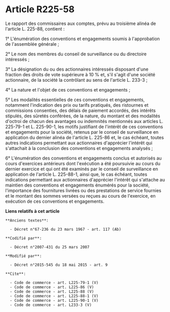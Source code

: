 # Article R225-58

Le rapport des commissaires aux comptes, prévu au troisième alinéa de l'article L. 225-88, contient : 

1° L'énumération des conventions et engagements soumis à l'approbation de l'assemblée générale ; 

2° Le nom des membres du conseil de surveillance ou du directoire intéressés ; 

3° La désignation du ou des actionnaires intéressés disposant d'une fraction des droits de vote supérieure à 10 % et, s'il
s'agit d'une société actionnaire, de la société la contrôlant au sens de l'article L. 233-3 ; 

4° La nature et l'objet de ces conventions et engagements ; 

5° Les modalités essentielles de ces conventions et engagements, notamment l'indication des prix ou tarifs pratiqués, des
ristournes et commissions consenties, des délais de paiement accordés, des intérêts stipulés, des sûretés conférées, de la
nature, du montant et des modalités d'octroi de chacun des avantages ou indemnités mentionnés aux articles L. 225-79-1 et L.
225-90-1, les motifs justifiant de l'intérêt de ces conventions et engagements pour la société, retenus par le conseil de
surveillance en application du dernier alinéa de l'article L. 225-86 et, le cas échéant, toutes autres indications permettant
aux actionnaires d'apprécier l'intérêt qui s'attachait à la conclusion des conventions et engagements analysés ; 

6° L'énumération des conventions et engagements conclus et autorisés au cours d'exercices antérieurs dont l'exécution a été
poursuivie au cours du dernier exercice et qui ont été examinés par le conseil de surveillance en application de l'article L.
225-88-1, ainsi que, le cas échéant, toutes indications permettant aux actionnaires d'apprécier l'intérêt qui s'attache au
maintien des conventions et engagements énumérés pour la société, l'importance des fournitures livrées ou des prestations de
service fournies et le montant des sommes versées ou reçues au cours de l'exercice, en exécution de ces conventions et
engagements.

**Liens relatifs à cet article**

	**Anciens textes**:

	  - Décret n°67-236 du 23 mars 1967 - art. 117 (Ab)

	**Codifié par**:

	  - Décret n°2007-431 du 25 mars 2007

	**Modifié par**:

	  - Décret n°2015-545 du 18 mai 2015 - art. 9

	**Cite**:

	  - Code de commerce - art. L225-79-1 (V)
	  - Code de commerce - art. L225-86 (V)
	  - Code de commerce - art. L225-88 (V)
	  - Code de commerce - art. L225-88-1 (V)
	  - Code de commerce - art. L225-90-1 (V)
	  - Code de commerce - art. L233-3 (V)
